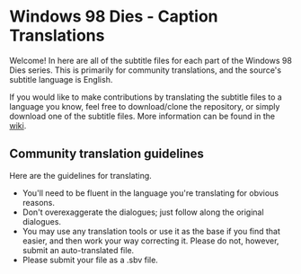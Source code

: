 # Windows 98 Dies - Caption Translations

Welcome! In here are all of the subtitle files for each part of the Windows 98 Dies series. This is primarily for community translations, and the source's subtitle language is English.

If you would like to make contributions by translating the subtitle files to a language you know, feel free to download/clone the repository, or simply download one of the subtitle files. More information can be found in the [wiki](https://github.com/TYX8926/W98D-Translations/wiki).

## Community translation guidelines
Here are the guidelines for translating.

- You'll need to be fluent in the language you're translating for obvious reasons.
- Don't overexaggerate the dialogues; just follow along the original dialogues.
- You may use any translation tools or use it as the base if you find that easier, and then work your way correcting it. Please do not, however, submit an auto-translated file.
- Please submit your file as a .sbv file.
